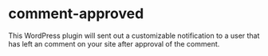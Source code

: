 comment-approved
================

 This WordPress plugin will sent out a customizable notification to a user that has left an comment on your site after approval of the comment.
